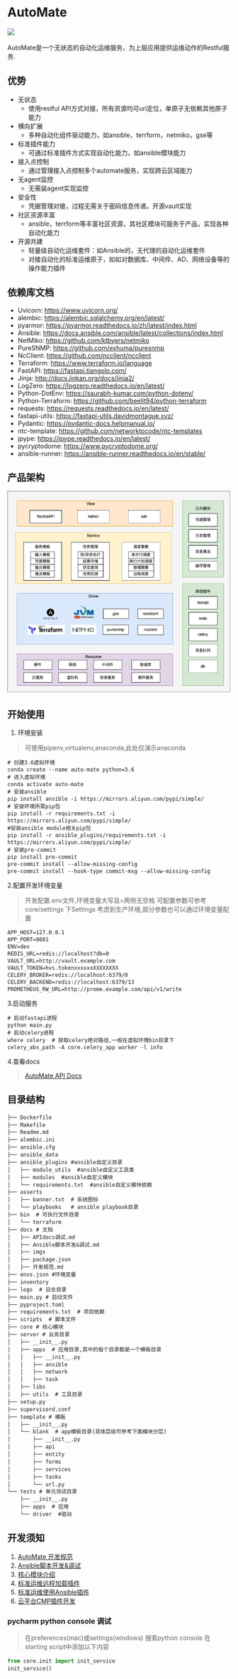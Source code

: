 # AutoMate
![](https://wedoc.canway.net/imgs/img/嘉为蓝鲸.jpg)

AutoMate是一个无状态的自动化运维服务，为上层应用提供运维动作的Restful服务.

## 优势
- 无状态
    - 使用restful API方式对接，所有资源均可uri定位，单原子无依赖其他原子能力
- 横向扩展
    - 多种自动化组件驱动能力，如ansible，terrform，netmiko，gse等
- 标准插件能力
    - 可通过标准插件方式实现自动化能力，如ansible模块能力
- 接入点控制
    - 通过管理接入点控制多个automate服务，实现跨云区域能力
- 无agent监控
    - 无需装agent实现监控
- 安全性
    - 凭据管理对接，过程无需关于密码信息传递。开源vault实现
- 社区资源丰富
    - ansible，terrform等丰富社区资源，其社区模块可服务于产品，实现各种自动化能力
- 开源共建
    - 轻量级自动化运维套件：如Ansible的，无代理的自动化运维套件
    - 对接自动化的标准运维原子，如如对数据库、中间件、AD、网络设备等的操作能力插件

## 依赖库文档

* Uvicorn: https://www.uvicorn.org/
* alembic: https://alembic.sqlalchemy.org/en/latest/
* pyarmor: https://pyarmor.readthedocs.io/zh/latest/index.html
* Ansible: https://docs.ansible.com/ansible/latest/collections/index.html
* NetMiko: https://github.com/ktbyers/netmiko
* PureSNMP: https://github.com/exhuma/puresnmp
* NcClient: https://github.com/ncclient/ncclient
* Terraform: https://www.terraform.io/language
* FastAPI: https://fastapi.tiangolo.com/
* Jinja: http://docs.jinkan.org/docs/jinja2/
* LogZero: https://logzero.readthedocs.io/en/latest/
* Python-DotEnv: https://saurabh-kumar.com/python-dotenv/
* Python-Terraform: https://github.com/beelit94/python-terraform
* requests: https://requests.readthedocs.io/en/latest/
* fastapi-utils: https://fastapi-utils.davidmontague.xyz/
* Pydantic: https://pydantic-docs.helpmanual.io/
* ntc-template: https://github.com/networktocode/ntc-templates
* jpype: https://jpype.readthedocs.io/en/latest/
* pycryptodome: https://www.pycryptodome.org/
* ansible-runner: https://ansible-runner.readthedocs.io/en/stable/

## 产品架构
![automate产品架构](./docs/imgs/automate.drawio.png)

## 开始使用

1. 环境安装

> 可使用pipenv,virtualenv,anaconda,此处仅演示anaconda

```shell
# 创建3.6虚拟环境
conda create --name auto-mate python=3.6
# 进入虚拟环境
conda activate auto-mate
# 安装ansible
pip install ansible -i https://mirrors.aliyun.com/pypi/simple/
# 安装环境所需pip包
pip install -r requirements.txt -i https://mirrors.aliyun.com/pypi/simple/
#安装ansible module相关pip包
pip install -r ansible_plugins/requirements.txt -i https://mirrors.aliyun.com/pypi/simple/
# 安装pre-commit
pip install pre-commit
pre-commit install --allow-missing-config
pre-commit install --hook-type commit-msg --allow-missing-config

```

2.配置开发环境变量
> 开发配置.env文件,环境变量大写且=两侧无空格
> 可配置参数可参考core/settings 下Settings
> 考虑到生产环境,部分参数也可以通过环境变量配置

```shell
APP_HOST=127.0.0.1
APP_PORT=8081
ENV=dev
REDIS_URL=redis://localhost?db=0
VAULT_URL=http://vault.example.com
VAULT_TOKEN=hvs.tokenxxxxxxXXXXXXXX
CELERY_BROKER=redis://localhost:6379/0
CELERY_BACKEND=redis://localhost:6379/13
PROMETHEUS_RW_URL=http://prome.example.com/api/v1/write
```

3.启动服务

```shell
# 启动fastapi进程
python main.py
# 启动celery进程
where celery  # 获取celery绝对路径,一般在虚拟环境bin目录下
celery_abs_path -A core.celery_app worker -l info
```

4.查看docs
> [AutoMate API Docs](http://127.0.0.1:8081/docs)


## 目录结构
```markdown
├── Dockerfile
├── Makefile
├── Readme.md
├── alembic.ini
├── ansible.cfg
├── ansible_data 
├── ansible_plugins #ansible自定义目录
│   ├── module_utils  #ansible自定义工具类
│   ├── modules  #ansible自定义模块
│   └── requirements.txt  #ansible自定义模块依赖
├── asserts
│   ├── banner.txt  # 系统图标
│   └── playbooks   # ansible playbook目录
├── bin  # 可执行文件目录
│   └── terraform  
├── docs # 文档
│   ├── APIdocs调试.md
│   ├── Ansible脚本开发&调试.md
│   ├── imgs
│   ├── package.json
│   ├── 开发规范.md
├── envs.json #环境变量
├── inventory
├── logs  # 日志目录
├── main.py # 启动文件
├── pyproject.toml
├── requirements.txt  # 项目依赖
├── scripts  # 脚本文件
├── core # 核心模块
├── server # 业务目录
│   ├── __init__.py
│   ├── apps  # 应用目录,其中的每个目录都是一个模板目录
│   │   ├── __init__.py
│   │   ├── ansible
│   │   ├── network
│   │   ├── task
│   ├── libs 
│   ├── utils  # 工具目录
├── setup.py 
├── supervisord.conf
├── template # 模板
│   ├── __init__.py
│   └── blank  # app模板目录(具体层级可参考下面模块分层)
│       ├── __init__.py
│       ├── api 
│       ├── entity 
│       ├── forms 
│       ├── services 
│       ├── tasks 
│       └── url.py
└── tests # 单元测试目录
    ├── __init__.py
    ├── apps  # 应用
    └── driver  #驱动


```

## 开发须知

1. [AutoMate 开发规范](./docs/开发规范.md)
2. [Ansible脚本开发&调试](./docs/Ansible脚本开发&调试.md)
3. [核心模块介绍](./core/Readme.md)
4. [标准运维远程加载插件](./docs/标准运维远程加载插件.md)
5. [标准运维使用Ansible插件](./docs/标准运维使用Ansible插件.md)
5. [云平台CMP插件开发](./cmp_plugins/Readme.md)


###  pycharm python console 调试
> 在preferences(mac)或settings(windows) 搜索python console
> 在starting script中添加以下内容
```python
from core.init import init_service
init_service()
```
